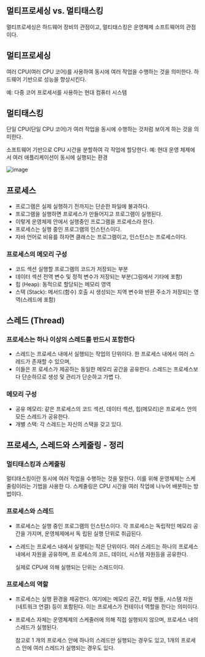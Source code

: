 ## 멀티프로세싱 vs. 멀티태스킹

멀티프로세싱은 하드웨어 장비의 관점이고, 멀티태스킹은 운영체제 소프트웨어의 관점이다.

## 멀티프로세싱

여러 CPU(여러 CPU 코어)를 사용하여 동시에 여러 작업을 수행하는 것을 의미한다. 하드웨어 기반으로 성능을 향상시킨다.

예: 다중 코어 프로세서를 사용하는 현대 컴퓨터 시스템

## 멀티태스킹

단일 CPU(단일 CPU 코어)가 여러 작업을 동시에 수행하는 것처럼 보이게 하는 것을 의미한다. 

소프트웨어 기반으로 CPU 시간을 분할하여 각 작업에 할당한다.
예: 현대 운영 체제에서 여러 애플리케이션이 동시에 실행되는 환경

![image](https://github.com/user-attachments/assets/d69bf23e-d4ba-4ad5-833c-e00e269eee42)

## 프로세스

- 프로그램은 실제 실행하기 전까지는 단순한 파일에 불과하다.
- 프로그램을 실행하면 프로세스가 만들어지고 프로그램이 실행된다.
- 이렇게 운영체제 안에서 실행중인 프로그램을 프로세스라 한다.
- 프로세스는 실행 중인 프로그램의 인스턴스이다.
- 자바 언어로 비유를 하자면 클래스는 프로그램이고, 인스턴스는 프로세스이다.

### 프로세스의 메모리 구성

- 코드 섹션 실행할 프로그램의 코드가 저장되는 부분
- 데이터 섹션 전역 변수 및 정적 변수가 저장되는 부분(그림에서 기타에 포함)
- 힙 (Heap): 동적으로 할당되는 메모리 영역
- 스택 (Stack): 메서드(함수) 호출 시 생성되는 지역 변수와 반환 주소가 저장되는 영역(스레드에 포함)

## 스레드 (Thread)
### 프로세스는 하나 이상의 스레드를 반드시 포함한다

- 스레드는 프로세스 내에서 실행되는 작업의 단위이다. 한 프로세스 내에서 여러 스레드가 존재할 수 있으며, 
- 이들은 프 로세스가 제공하는 동일한 메모리 공간을 공유한다. 스레드는 프로세스보다 단순하므로 생성 및 관리가 단순하고 가볍 다.
### 메모리 구성
- 공유 메모리: 같은 프로세스의 코드 섹션, 데이터 섹션, 힙(메모리)은 프로세스 안의 모든 스레드가 공유한다. 
- 개별 스택: 각 스레드는 자신의 스택을 갖고 있다.

## 프로세스, 스레드와 스케줄링 - 정리 

### 멀티태스킹과 스케줄링
멀티태스킹이란 동시에 여러 작업을 수행하는 것을 말한다. 이를 위해 운영체제는 스케줄링이라는 기법을 사용한 다. 스케줄링은 CPU 시간을 여러 작업에 나누어 배분하는 방법이다.
### 프로세스와 스레드
- 프로세스는 실행 중인 프로그램의 인스턴스이다. 각 프로세스는 독립적인 메모리 공간을 가지며, 운영체제에서 독 립된 실행 단위로 취급된다.
- 스레드는 프로세스 내에서 실행되는 작은 단위이다. 여러 스레드는 하나의 프로세스 내에서 자원을 공유하며, 프 로세스의 코드, 데이터, 시스템 자원등을 공유한다. 

    실제로 CPU에 의해 실행되는 단위는 스레드이다.
### 프로세스의 역할
- 프로세스는 실행 환경을 제공한다. 여기에는 메모리 공간, 파일 핸들, 시스템 자원(네트워크 연결) 등이 포함된다. 이는 프로세스가 컨테이너 역할을 한다는 의미이다.
- 프로세스 자체는 운영체제의 스케줄러에 의해 직접 실행되지 않으며, 프로세스 내의 스레드가 실행된다. 
    
    참고로 1 개의 프로세스 안에 하나의 스레드만 실행되는 경우도 있고, 1개의 프로세스 안에 여러 스레드가 실행되는 경우도 있다.
